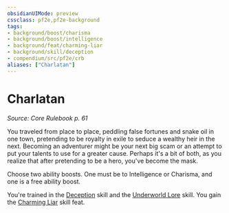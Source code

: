 ```yaml
---
obsidianUIMode: preview
cssclass: pf2e,pf2e-background
tags:
- background/boost/charisma
- background/boost/intelligence
- background/feat/charming-liar
- background/skill/deception
- compendium/src/pf2e/crb
aliases: ["Charlatan"]
---
```

# Charlatan
*Source: Core Rulebook p. 61*  

You traveled from place to place, peddling false fortunes and snake oil in one town, pretending to be royalty in exile to seduce a wealthy heir in the next. Becoming an adventurer might be your next big scam or an attempt to put your talents to use for a greater cause. Perhaps it's a bit of both, as you realize that after pretending to be a hero, you've become the mask.

Choose two ability boosts. One must be to Intelligence or Charisma, and one is a free ability boost.

You're trained in the [Deception](/compendium/skills.md#Deception) skill and the [Underworld Lore](/compendium/skills.md#Lore) skill. You gain the [Charming Liar](/compendium/feats/charming-liar.md) skill feat.